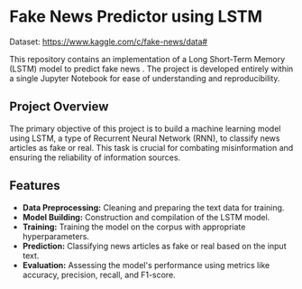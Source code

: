 # Fake News Predictor using LSTM

Dataset: https://www.kaggle.com/c/fake-news/data# 

This repository contains an implementation of a Long Short-Term Memory (LSTM) model to predict fake news . The project is developed entirely within a single Jupyter Notebook for ease of understanding and reproducibility.

## Project Overview

The primary objective of this project is to build a machine learning model using LSTM, a type of Recurrent Neural Network (RNN), to classify news articles as fake or real. This task is crucial for combating misinformation and ensuring the reliability of information sources.

## Features

- **Data Preprocessing:** Cleaning and preparing the text data for training.
- **Model Building:** Construction and compilation of the LSTM model.
- **Training:** Training the model on the corpus with appropriate hyperparameters.
- **Prediction:** Classifying news articles as fake or real based on the input text.
- **Evaluation:** Assessing the model's performance using metrics like accuracy, precision, recall, and F1-score.

